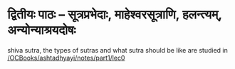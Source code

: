 # द्वितीयः पाठः – सूत्रप्रभेदाः, माहेश्वरसूत्राणि, हलन्त्यम्, अन्योन्याश्रयदोषः

shiva sutra, the types of sutras and what sutra should be like are studied in [/OCBooks/ashtadhyayi/notes/part1/lec0](/OCBooks/ashtadhyayi/notes/part1/lec0)